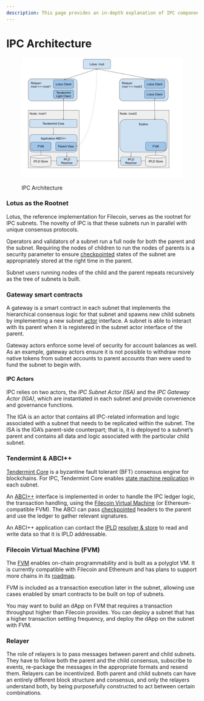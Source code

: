 ```yaml
---
description: This page provides an in-depth explanation of IPC components
---
```


# IPC Architecture

<figure><img src="../../.gitbook/assets/image.png" alt=""><figcaption><p>IPC Architecture</p></figcaption></figure>

### Lotus as the Rootnet

Lotus, the reference implementation for Filecoin, serves as the rootnet for IPC subnets. The novelty of IPC is that these subnets run in parallel with unique consensus protocols. &#x20;

Operators and validators of a subnet run a full node for both the parent and the subnet. Requiring the nodes of children to run the nodes of parents is a security parameter to ensure [checkpointed](../../key-concepts/checkpointing.md) states of the subnet are appropriately stored at the right time in the parent.&#x20;

Subnet users running nodes of the child and the parent repeats recursively as the tree of subnets is built.

### Gateway smart contracts

A gateway is a smart contract in each subnet that implements the hierarchical consensus logic for that subnet and spawns new child subnets by implementing a new subnet [actor](https://docs.filecoin.io/basics/the-blockchain/actors) interface. A subnet is able to interact with its parent when it is registered in the subnet actor interface of the parent.

Gateway actors enforce some level of security for account balances as well.  As an example, gateway actors ensure it is not possible to withdraw more native tokens from subnet accounts to parent accounts than were used to fund the subnet to begin with.

#### IPC Actors

IPC relies on two actors, the _IPC Subnet Actor (ISA)_ and the _IPC Gateway Actor (IGA)_, which are instantiated in each subnet and provide convenience and governance functions.

The IGA is an actor that contains all IPC-related information and logic associated with a subnet that needs to be replicated within the subnet. The ISA is the IGA’s parent-side counterpart; that is, it is deployed to a subnet’s parent and contains all data and logic associated with the particular child subnet.

### Tendermint & ABCI++

[Tendermint Core](https://tendermint.com/) is a byzantine fault tolerant (BFT) consensus engine for blockchains. For IPC, Tendermint Core enables [state machine replication](https://en.wikipedia.org/wiki/State\_machine\_replication) in each subnet.&#x20;

An [ABCI++](https://members.delphidigital.io/learn/abci) interface is implemented in order to handle the IPC ledger logic, the transaction handling, using the [Filecoin Virtual Machine](https://docs.filecoin.io/smart-contracts/fundamentals/the-fvm) (or Ethereum-compatible FVM). The ABCI can pass [checkpointed](../../key-concepts/checkpointing.md) headers to the parent and use the ledger to gather relevant signatures.&#x20;

An ABCI++ application can contact the [IPLD](https://docs.filecoin.io/basics/project-and-community/related-projects#ipld) [resolver & store](ipld-resolver.md) to read and write data so that it is IPLD addressable.&#x20;

### Filecoin Virtual Machine (FVM)

The [FVM](https://docs.filecoin.io/smart-contracts/fundamentals/the-fvm) enables on-chain programmability and is built as a polyglot VM. It is currently compatible with Filecoin and Ethereum and has plans to support more chains in its [roadmap](https://fvm.filecoin.io/).&#x20;

FVM is included as a transaction execution later in the subnet, allowing use cases enabled by smart contracts to be built on top of subnets.

You may want to build an dApp on FVM that requires a transaction throughput higher than Filecoin provides. You can deploy a subnet that has a higher transaction settling frequency, and deploy the dApp on the subnet with FVM.

### Relayer

The role of relayers is to pass messages between parent and child subnets. They have to follow both the parent and the child consensus, subscribe to events, re-package the messages in the appropriate formats and resend them. Relayers can be incentivized. Both parent and child subnets can have an entirely different block structure and consensus, and only the relayers understand both, by being purposefully constructed to act between certain combinations.





